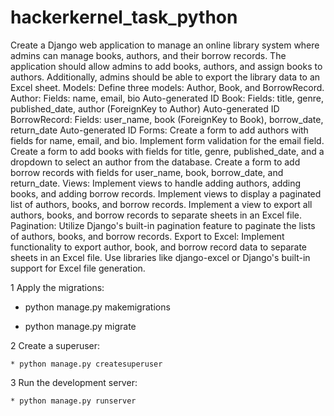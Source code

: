 # hackerkernel_task_python
 Create a Django web application to manage an online library system where admins can manage books, authors, and their borrow records. The application should allow admins to add books, authors, and assign books to authors. Additionally, admins should be able to export the library data to an Excel sheet.
Models: Define three models: Author, Book, and BorrowRecord.
Author:
Fields: name, email, bio
Auto-generated ID
Book:
Fields: title, genre, published_date, author (ForeignKey to Author)
Auto-generated ID
BorrowRecord:
Fields: user_name, book (ForeignKey to Book), borrow_date, return_date
Auto-generated ID
Forms:
Create a form to add authors with fields for name, email, and bio. Implement form validation for the email field.
Create a form to add books with fields for title, genre, published_date, and a dropdown to select an author from the database.
Create a form to add borrow records with fields for user_name, book, borrow_date, and return_date.
Views:
Implement views to handle adding authors, adding books, and adding borrow records.
Implement views to display a paginated list of authors, books, and borrow records.
Implement a view to export all authors, books, and borrow records to separate sheets in an Excel file.
Pagination:
Utilize Django's built-in pagination feature to paginate the lists of authors, books, and borrow records.
Export to Excel:
Implement functionality to export author, book, and borrow record data to separate sheets in an Excel file.
Use libraries like django-excel or Django's built-in support for Excel file generation.

1 Apply the migrations:

   * python manage.py makemigrations
    
   * python manage.py migrate

2 Create a superuser:

    * python manage.py createsuperuser
    
3 Run the development server:
    
    * python manage.py runserver
